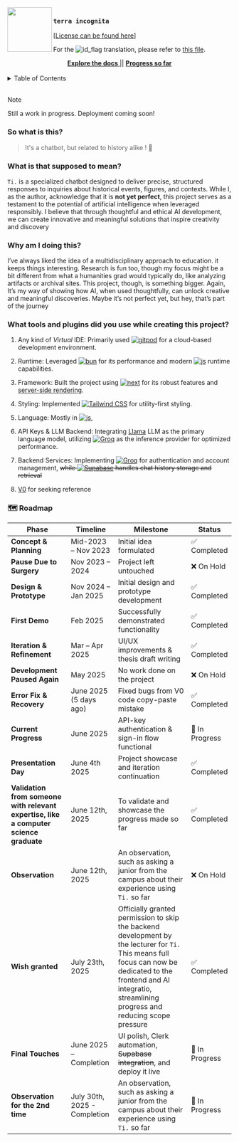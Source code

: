 <!-- This original Markdown design is inspired by Zed Browser's official repository. -->  
<!-- Source: https://github.com/zed-industries/zed/blob/main/README.md -->

<img src="./root/app/favicon.ico" width="100px" align="left" />

### `terra incognita`
[[License can be found here](/license)]

<p align="left">
  For the
  <img
    src="https://upload.wikimedia.org/wikipedia/commons/thumb/9/9f/Flag_of_Indonesia.svg/20px-Flag_of_Indonesia.svg.png?20200822164827"
    alt="id_flag"
  />
  translation, please refer to <a href="/root/readme.md">this file</a>.
  <br />
</p>

<div align="center">
  <a href="https://github.com/archangel-12/t_core">
    <strong>Explore the docs</strong>
  </a>
  <span>||</span>
  <a href="/changelog.md">
    <strong>Progress so far</strong>
  </a>
</div>

<br/>

<details>
  <summary>Table of Contents</summary>
  <ol>
    <li>
      <a href="#so-what-is-this">So what is this?</a>
    </li>
    <li>
      <a href="#what-is-it-supposed-to-mean">What is that supposed to mean?</a>
    </li>
    <li>
      <a href="#why-am-i-doing-this">Why am I doing this?</a>
    </li>
    <li>
      <a
        href="#what-tools-and-plugins-did-you-use-while-creating-this-project"
        >What tools and plugins did you use while creating this project?</a
      >
    </li>
    <li><a href="#roadmap">🗺️ Roadmap</a></li>
  </ol>
</details>

<br/>

> [!NOTE]  
> Still a work in progress. Deployment coming soon!

### So what is this?
> It's a chatbot, but related to history alike ! 🤗

### What is that supposed to mean?
``Ti.`` is a specialized chatbot designed to deliver precise, structured responses to inquiries about historical events, figures, and contexts. While I, as the author, acknowledge that it is __not yet perfect__, this project serves as a testament to the potential of artificial intelligence when leveraged responsibly. I believe that through thoughtful and ethical AI development, we can create innovative and meaningful solutions that inspire creativity and discovery

### Why am I doing this?
I’ve always liked the idea of a multidisciplinary approach to education. it keeps things interesting. Research is fun too, though my focus might be a bit different from what a humanities grad would typically do, like analyzing artifacts or archival sites. This project, though, is something bigger. Again, It’s my way of showing how AI, when used thoughtfully, can unlock creative and meaningful discoveries. Maybe it’s not perfect yet, but hey, that’s part of the journey

### What tools and plugins did you use while creating this project?
1. Any kind of *Virtual* IDE: Primarily used <a href="https://gitpod.io/"><img src="https://img.shields.io/badge/-gitpod-orange?logo=gitpod&logoColor=white&label=" alt="gitpod" /></a> for a cloud-based development environment.

2. Runtime: Leveraged <a href="https://bun.sh/">
  <img src="https://img.shields.io/badge/bun-%23000000.svg?logo=bun&logoColor=white" alt="bun"></a> for its performance and modern <a href="https://developer.mozilla.org/en-US/docs/Web/JavaScript"><img src="https://img.shields.io/badge/JavaScript-%23F7DF1E.svg?logo=javascript&logoColor=white" alt="js"></a> runtime capabilities.

3. Framework: Built the project using <a href="https://nextjs.org/">
  <img src="https://img.shields.io/badge/next-%23000000.svg?logo=next.js&logoColor=white" alt="next"></a> for its robust features and [server-side rendering](https://nextjs.org/docs/pages/building-your-application/rendering/server-side-rendering).

4. Styling: Implemented <a href="https://tailwindcss.com/"><img src="https://img.shields.io/badge/tailwind.css-%2338B2AC.svg?logo=tailwindcss&logoColor=white" alt="Tailwind CSS"></a> for utility-first styling.

5. Language: Mostly in <a href="https://developer.mozilla.org/en-US/docs/Web/JavaScript"><img src="https://img.shields.io/badge/JavaScript-%23F7DF1E.svg?logo=javascript&logoColor=white" alt="js"></a>,

6. API Keys & LLM Backend: Integrating [Llama](https://ai.meta.com/blog/meta-llama-3-1/) LLM as the primary language model, utilizing <a href="https://console.groq.com/home"><img src="https://img.shields.io/badge/Groq-%23F55036.svg" alt="Groq"></a> as the inference provider for optimized performance. 

7. Backend Services: Implementing <a href="https://dashboard.clerk.com/apps"><img src="https://img.shields.io/badge/Clerk-%23000000.svg?logo=clerk&logoColor=purple" alt="Groq"></a> for authentication and account management, ~~while <a href="https://supabase.com/"><img src="https://img.shields.io/badge/Supabase-%2300E676.svg?logo=supabase&logoColor=white" alt="Supabase"></a> handles chat history storage and retrieval~~

8. [V0](https://v0.dev/) for seeking reference

### 🗺️ Roadmap
| Phase | Timeline | Milestone | Status |
|-------|----------|-----------|--------|
| **Concept & Planning** | Mid-2023 – Nov 2023 | Initial idea formulated | ✅ Completed |
| **Pause Due to Surgery** | Nov 2023 – 2024 | Project left untouched | ❌ On Hold |
| **Design & Prototype** | Nov 2024 – Jan 2025 | Initial design and prototype development | ✅ Completed |
| **First Demo** | Feb 2025 | Successfully demonstrated functionality | ✅ Completed |
| **Iteration & Refinement** | Mar – Apr 2025 | UI/UX improvements & thesis draft writing | ✅ Completed |
| **Development Paused Again** | May 2025 | No work done on the project | ❌ On Hold |
| **Error Fix & Recovery** | June 2025 (5 days ago) | Fixed bugs from V0 code copy-paste mistake | ✅ Completed |
| **Current Progress** | June 2025 | API-key authentication & sign-in flow functional | 🔄 In Progress |
| **Presentation Day** | June 4th 2025 | Project showcase and iteration continuation | ✅ Completed |
| **Validation from someone with relevant expertise, like a computer science graduate**       | June 12th, 2025 | To validate and showcase the progress made so far | ✅ Completed |
| **Observation**       | June 12th, 2025 | An observation, such as asking a junior from the campus about their experience using `Ti.` so far | ❌ On Hold |
| **Wish granted**       | July 23th, 2025 | Officially granted permission to skip the backend development by the lecturer for `Ti.` This means full focus can now be dedicated to the frontend and AI integratio, streamlining progress and reducing scope pressure | ✅ Completed |
| **Final Touches** | June 2025 – Completion | UI polish, Clerk automation, ~~Supabase integration~~, and deploy it live | 🔄 In Progress |
| **Observation for the 2nd time**       | July 30th, 2025 - Completion | An observation, such as asking a junior from the campus about their experience using `Ti.` so far | 🔄 In Progress |